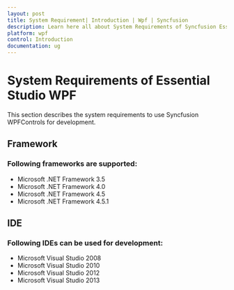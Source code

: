 ```yaml
---
layout: post
title: System Requirement| Introduction | Wpf | Syncfusion
description: Learn here all about System Requirements of Syncfusion Essential Studio WPF, its elements, features, and more.
platform: wpf
control: Introduction
documentation: ug
---
```


# System Requirements of Essential Studio WPF

This section describes the system requirements to use Syncfusion WPFControls for development.

## Framework

### Following frameworks are supported:

* Microsoft .NET Framework 3.5
* Microsoft .NET Framework 4.0
* Microsoft .NET Framework 4.5
* Microsoft .NET Framework 4.5.1



## IDE

### Following IDEs can be used for development:

* Microsoft Visual Studio 2008
* Microsoft Visual Studio 2010
* Microsoft Visual Studio 2012
* Microsoft Visual Studio 2013




